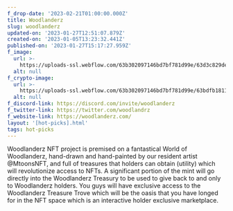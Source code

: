 ```yaml
---
f_drop-date: '2023-02-21T01:00:00.000Z'
title: Woodlanderz
slug: woodlanderz
updated-on: '2023-01-27T12:51:07.879Z'
created-on: '2023-01-05T13:23:32.441Z'
published-on: '2023-01-27T15:17:27.959Z'
f_image:
  url: >-
    https://uploads-ssl.webflow.com/63b302097146bd7bf781d99e/63d3c829de61ca6937ab9f16_woodlanderz_pfp_1659369682066.webp
  alt: null
f_crypto-image:
  url: >-
    https://uploads-ssl.webflow.com/63b302097146bd7bf781d99e/63bdfb1811e947332b8b86a9_1175229_eth_ether_ethereum_icon%20(1).svg
  alt: null
f_discord-link: https://discord.com/invite/woodlanderz
f_twitter-link: https://twitter.com/woodlandrz
f_website-link: https://woodlanderz.com/
layout: '[hot-picks].html'
tags: hot-picks
---
```


Woodlanderz NFT project is premised on a fantastical World of Woodlanderz, hand-drawn and hand-painted by our resident artist @MtoonsNFT, and full of treasures that holders can obtain (utility) which will revolutionize access to NFTs. A significant portion of the mint will go directly into the Woodlanderz Treasury to be used to give back to and only to Woodlanderz holders. You guys will have exclusive access to the Woodlanderz Treasure Trove which will be the oasis that you have longed for in the NFT space which is an interactive holder exclusive marketplace.
